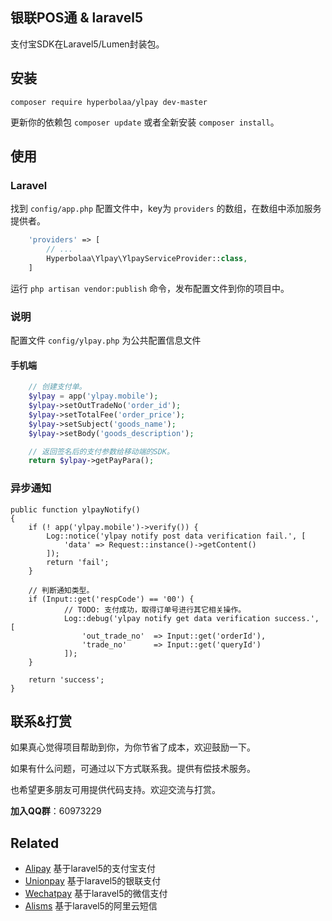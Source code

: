 ## 银联POS通 & laravel5

支付宝SDK在Laravel5/Lumen封装包。

## 安装

```
composer require hyperbolaa/ylpay dev-master
```

更新你的依赖包 ```composer update``` 或者全新安装 ```composer install```。


## 使用

### Laravel
找到 `config/app.php` 配置文件中，key为 `providers` 的数组，在数组中添加服务提供者。

```php
    'providers' => [
        // ...
        Hyperbolaa\Ylpay\YlpayServiceProvider::class,
    ]
```

运行 `php artisan vendor:publish` 命令，发布配置文件到你的项目中。


### 说明
配置文件 `config/ylpay.php` 为公共配置信息文件


#### 手机端

```php
	// 创建支付单。
	$ylpay = app('ylpay.mobile');
	$ylpay->setOutTradeNo('order_id');
	$ylpay->setTotalFee('order_price');
	$ylpay->setSubject('goods_name');
	$ylpay->setBody('goods_description');

	// 返回签名后的支付参数给移动端的SDK。
	return $ylpay->getPayPara();
```

### 异步通知
    public function ylpayNotify()
    {
        if (! app('ylpay.mobile')->verify()) {
            Log::notice('ylpay notify post data verification fail.', [
                'data' => Request::instance()->getContent()
            ]);
            return 'fail';
        }

        // 判断通知类型。
        if (Input::get('respCode') == '00') {
                // TODO: 支付成功，取得订单号进行其它相关操作。
                Log::debug('ylpay notify get data verification success.', [
                    'out_trade_no'  => Input::get('orderId'),
                    'trade_no'      => Input::get('queryId')
                ]);
        }

        return 'success';
    }

## 联系&打赏 ##

如果真心觉得项目帮助到你，为你节省了成本，欢迎鼓励一下。

如果有什么问题，可通过以下方式联系我。提供有偿技术服务。

也希望更多朋友可用提供代码支持。欢迎交流与打赏。

**加入QQ群**：60973229

 ## Related
 
 - [Alipay](https://github.com/hyperbolaa/Alipay)   基于laravel5的支付宝支付
 - [Unionpay](https://github.com/hyperbolaa/Unionpay)  基于laravel5的银联支付
 - [Wechatpay](https://github.com/hyperbolaa/Wechatpay)  基于laravel5的微信支付
 - [Alisms](https://github.com/hyperbolaa/Alisms)  基于laravel5的阿里云短信
